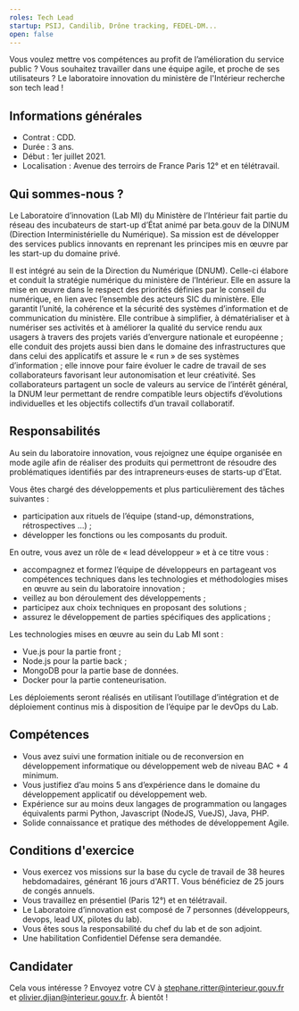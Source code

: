 ```yaml
---
roles: Tech Lead
startup: PSIJ, Candilib, Drône tracking, FEDEL-DM...
open: false
---
```


Vous voulez mettre vos compétences au profit de l’amélioration du service public ? Vous souhaitez travailler dans une équipe agile, et proche de ses utilisateurs ? Le laboratoire innovation du ministère de l'Intérieur recherche son tech lead !

## Informations générales

- Contrat : CDD.
- Durée : 3 ans.
- Début : 1er juillet 2021.
- Localisation : Avenue des terroirs de France Paris 12° et en télétravail.

## Qui sommes-nous ?

Le Laboratoire d’innovation (Lab MI) du Ministère de l’Intérieur fait partie du réseau des incubateurs de start-up d’État animé par beta.gouv de la DINUM (Direction Interministérielle du Numérique). Sa mission est de développer des services publics innovants en reprenant les principes mis en œuvre par les start-up du domaine privé.

Il est intégré au sein de la Direction du Numérique (DNUM). Celle-ci élabore et conduit la stratégie numérique du ministère de l’Intérieur. Elle en assure la mise en œuvre dans le respect des priorités définies par le conseil du numérique, en lien avec l’ensemble des acteurs SIC du ministère. Elle garantit l’unité, la cohérence et la sécurité des systèmes d’information et de communication du ministère. 
Elle contribue à simplifier, à dématérialiser et à numériser ses activités et à améliorer la qualité du service rendu aux usagers à travers des projets variés d’envergure nationale et européenne ; elle conduit des projets aussi bien dans le domaine des infrastructures que dans celui des applicatifs et assure le « run » de ses systèmes d’information ; elle innove pour faire évoluer le cadre de travail de ses collaborateurs favorisant leur autonomisation et leur créativité. 
Ses collaborateurs partagent un socle de valeurs au service de l’intérêt général, la DNUM leur permettant de rendre compatible leurs objectifs d’évolutions individuelles et les objectifs collectifs d’un travail collaboratif.

## Responsabilités

Au sein du laboratoire innovation, vous rejoignez une équipe organisée en mode agile afin de réaliser des produits qui permettront de résoudre des problématiques identifiés par des intrapreneurs·euses de starts-up d'Etat.

Vous êtes chargé des développements et plus particulièrement des tâches suivantes :
- participation aux rituels de l’équipe (stand-up, démonstrations, rétrospectives ...) ;
- développer les fonctions ou les composants du produit.

En outre, vous avez un rôle de « lead développeur » et à ce titre vous :
- accompagnez et formez l’équipe de développeurs en partageant vos compétences techniques dans les technologies et méthodologies mises en œuvre au sein du laboratoire innovation ;
- veillez au bon déroulement des développements ;
- participez aux choix techniques en proposant des solutions ;
- assurez le développement de parties spécifiques des applications ;

Les technologies mises en œuvre au sein du Lab MI sont :
- Vue.js pour la partie front ;
- Node.js pour la partie back ;
- MongoDB pour la partie base de données.
- Docker pour la partie conteneurisation.

Les déploiements seront réalisés en utilisant l’outillage d’intégration et de déploiement continus mis à disposition de l’équipe par le devOps du Lab.

## Compétences

- Vous avez suivi une formation initiale ou de reconversion en développement informatique ou développement web de niveau BAC + 4 minimum.
- Vous justifiez d’au moins 5 ans d’expérience dans le domaine du développement applicatif ou développement web.
- Expérience sur au moins deux langages de programmation ou langages équivalents parmi Python, Javascript (NodeJS, VueJS), Java, PHP.
- Solide connaissance et pratique des méthodes de développement Agile.

## Conditions d'exercice

- Vous exercez vos missions sur la base du cycle de travail de 38 heures hebdomadaires, générant 16 jours d'ARTT. Vous bénéficiez de 25 jours de congés annuels.
- Vous travaillez en présentiel (Paris 12°) et en télétravail.
- Le Laboratoire d’innovation est composé de 7 personnes (développeurs, devops, lead UX, pilotes du lab).
- Vous êtes sous la responsabilité du chef du lab et de son adjoint.
- Une habilitation Confidentiel Défense sera demandée.

## Candidater

Cela vous intéresse ? Envoyez votre CV à [stephane.ritter@interieur.gouv.fr](mailto:stephane.ritter@interieur.gouv.fr)  et [olivier.djian@interieur.gouv.fr](mailto:olivier.djian@interieur.gouv.fr).
À bientôt !
